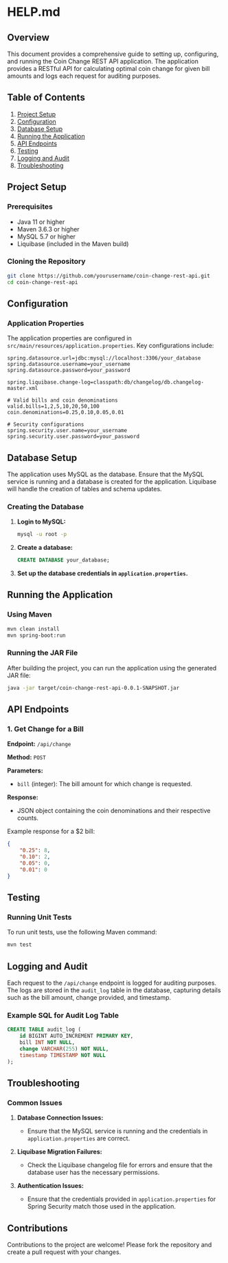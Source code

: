 
# HELP.md

## Overview

This document provides a comprehensive guide to setting up, configuring, and running the Coin Change REST API application. The application provides a RESTful API for calculating optimal coin change for given bill amounts and logs each request for auditing purposes.

## Table of Contents

1. [Project Setup](#project-setup)
2. [Configuration](#configuration)
3. [Database Setup](#database-setup)
4. [Running the Application](#running-the-application)
5. [API Endpoints](#api-endpoints)
6. [Testing](#testing)
7. [Logging and Audit](#logging-and-audit)
8. [Troubleshooting](#troubleshooting)

## Project Setup

### Prerequisites

- Java 11 or higher
- Maven 3.6.3 or higher
- MySQL 5.7 or higher
- Liquibase (included in the Maven build)

### Cloning the Repository

```bash
git clone https://github.com/yourusername/coin-change-rest-api.git
cd coin-change-rest-api
```

## Configuration

### Application Properties

The application properties are configured in `src/main/resources/application.properties`. Key configurations include:

```properties
spring.datasource.url=jdbc:mysql://localhost:3306/your_database
spring.datasource.username=your_username
spring.datasource.password=your_password

spring.liquibase.change-log=classpath:db/changelog/db.changelog-master.xml

# Valid bills and coin denominations
valid.bills=1,2,5,10,20,50,100
coin.denominations=0.25,0.10,0.05,0.01

# Security configurations
spring.security.user.name=your_username
spring.security.user.password=your_password
```

## Database Setup

The application uses MySQL as the database. Ensure that the MySQL service is running and a database is created for the application. Liquibase will handle the creation of tables and schema updates.

### Creating the Database

1. **Login to MySQL:**
   ```bash
   mysql -u root -p
   ```

2. **Create a database:**
   ```sql
   CREATE DATABASE your_database;
   ```

3. **Set up the database credentials in `application.properties`.**

## Running the Application

### Using Maven

```bash
mvn clean install
mvn spring-boot:run
```

### Running the JAR File

After building the project, you can run the application using the generated JAR file:

```bash
java -jar target/coin-change-rest-api-0.0.1-SNAPSHOT.jar
```

## API Endpoints

### 1. Get Change for a Bill

**Endpoint:** `/api/change`

**Method:** `POST`

**Parameters:**

- `bill` (integer): The bill amount for which change is requested.

**Response:**

- JSON object containing the coin denominations and their respective counts.

Example response for a $2 bill:

```json
{
    "0.25": 8,
    "0.10": 2,
    "0.05": 0,
    "0.01": 0
}
```

## Testing

### Running Unit Tests

To run unit tests, use the following Maven command:

```bash
mvn test
```

## Logging and Audit

Each request to the `/api/change` endpoint is logged for auditing purposes. The logs are stored in the `audit_log` table in the database, capturing details such as the bill amount, change provided, and timestamp.

### Example SQL for Audit Log Table

```sql
CREATE TABLE audit_log (
    id BIGINT AUTO_INCREMENT PRIMARY KEY,
    bill INT NOT NULL,
    change VARCHAR(255) NOT NULL,
    timestamp TIMESTAMP NOT NULL
);
```

## Troubleshooting

### Common Issues

1. **Database Connection Issues:**
   - Ensure that the MySQL service is running and the credentials in `application.properties` are correct.

2. **Liquibase Migration Failures:**
   - Check the Liquibase changelog file for errors and ensure that the database user has the necessary permissions.

3. **Authentication Issues:**
   - Ensure that the credentials provided in `application.properties` for Spring Security match those used in the application.

## Contributions

Contributions to the project are welcome! Please fork the repository and create a pull request with your changes.
